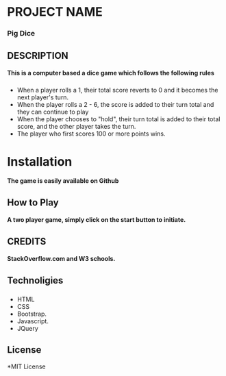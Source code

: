 # PROJECT NAME

### Pig Dice

## DESCRIPTION

#### This is a computer based a dice game which follows the following rules

##### 
* When a player rolls a 1, their total score reverts to 0 and it becomes the next player's turn.
* When the player rolls a 2 - 6, the score is added to their turn total and they can continue to play
* When the player chooses to "hold", their turn total is added to their total score, and the other player takes the turn.
* The player who first scores 100 or more points wins.
# Installation

#### The game is easily available on Github

## How to Play 

#### A two player game, simply click on the start button to initiate.

## CREDITS

####  StackOverflow.com and W3 schools.

## Technoligies

##### 
* HTML
* CSS
* Bootstrap.
* Javascript.
* JQuery

## License

*MIT License